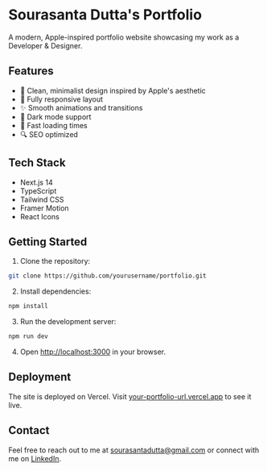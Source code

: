 # Sourasanta Dutta's Portfolio

A modern, Apple-inspired portfolio website showcasing my work as a Developer & Designer.

## Features

- 🎨 Clean, minimalist design inspired by Apple's aesthetic
- 📱 Fully responsive layout
- ✨ Smooth animations and transitions
- 🌙 Dark mode support
- 🚀 Fast loading times
- 🔍 SEO optimized

## Tech Stack

- Next.js 14
- TypeScript
- Tailwind CSS
- Framer Motion
- React Icons

## Getting Started

1. Clone the repository:
```bash
git clone https://github.com/yourusername/portfolio.git
```

2. Install dependencies:
```bash
npm install
```

3. Run the development server:
```bash
npm run dev
```

4. Open [http://localhost:3000](http://localhost:3000) in your browser.

## Deployment

The site is deployed on Vercel. Visit [your-portfolio-url.vercel.app](https://your-portfolio-url.vercel.app) to see it live.

## Contact

Feel free to reach out to me at [sourasantadutta@gmail.com](mailto:sourasantadutta@gmail.com) or connect with me on [LinkedIn](https://www.linkedin.com/in/sourasanta-dutta-852345282). 